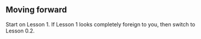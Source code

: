 ## Moving forward

Start on Lesson 1. If Lesson 1 looks completely foreign to you, then switch to
Lesson 0.2.

